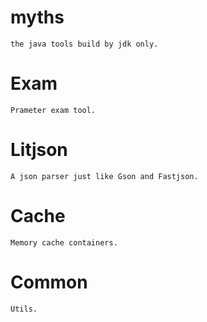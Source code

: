 # myths
```
the java tools build by jdk only.
```

# Exam
```
Prameter exam tool.
```

# Litjson
```
A json parser just like Gson and Fastjson.
```

# Cache
```
Memory cache containers.
```

# Common
```
Utils.
```
